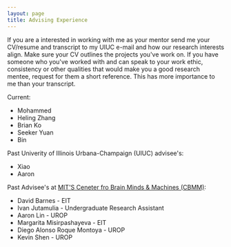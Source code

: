 ```yaml
---
layout: page
title: Advising Experience
---
```


If you are a interested in working with me as your mentor send me your CV/resume and transcript to my UIUC e-mail 
and how our research interests align. 
Make sure your CV outlines the projects you've work on.
If you have someone who you've worked with and can speak to your work ethic, consistency or other qualities that would make you
a good research mentee, request for them a short reference.
This has more importance to me than your transcript. 

Current:
- Mohammed
- Heling Zhang
- Brian Ko
- Seeker Yuan
- Bin

Past Univerity of Illinois Urbana-Champaign (UIUC) advisee's:
- Xiao
- Aaron

Past Advisee's at [MIT'S Ceneter fro Brain Minds & Machines (CBMM)](https://cbmm.mit.edu/about/people/miranda):

- David Barnes - EIT
- Ivan Jutamulia - Undergraduate Research Assistant
- Aaron Lin - UROP
- Margarita Misirpashayeva - EIT
- Diego Alonso Roque Montoya - UROP
- Kevin Shen - UROP
